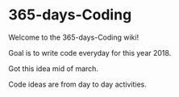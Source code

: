 # 365-days-Coding

Welcome to the 365-days-Coding wiki!

Goal is to write code everyday for this year 2018.

Got this idea mid of march.

Code ideas are from day to day activities.
